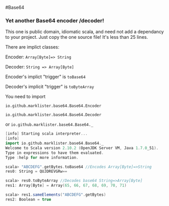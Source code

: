 #Base64

### Yet another Base64 encoder /decoder!

This one is public domain, idiomatic scala, and need not add a dependancy to 
your project.  Just copy the one source file!  It's less than 25 lines.

There are implict classes:

Encoder: `Array[Byte]=> String`

Decoder: `String => Array[Byte]`

Encoder's implict "trigger" is `toBase64`

Decoder's implicit "trigger" is `toByteArray`

You need to import 

`io.github.marklister.base64.Base64.Encoder`

`io.github.marklister.base64.Base64.Decoder`

or `io.github.marklister.base64.Base64._`


```scala
[info] Starting scala interpreter...
[info] 
import io.github.marklister.base64.Base64._
Welcome to Scala version 2.10.2 (OpenJDK Server VM, Java 1.7.0_51).
Type in expressions to have them evaluated.
Type :help for more information.

scala> "ABCDEFG".getBytes.toBase64 //Encodes Array[Byte]=>String
res0: String = QUJDREVGRw==

scala> res0.toByteArray //Decodes base64 String=>Array[Byte]
res1: Array[Byte] = Array(65, 66, 67, 68, 69, 70, 71)

scala> res1.sameElements("ABCDEFG".getBytes)
res2: Boolean = true

```
